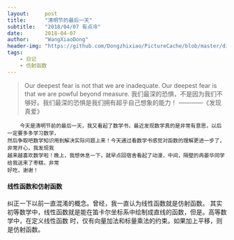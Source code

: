 ```yaml
---
layout:     post
title:      "清明节的最后一天"
subtitle:   "2018/04/07 有点冷"
date:       2018-04-07
author:     "WangXiaoDong"
header-img: "https://github.com/Dongzhixiao/PictureCache/blob/master/diaryPic/20180407.jpg?raw=true"
tags:
    - 日记
    - 仿射函数
---
```


>Our deepest fear is not that we are inadequate. Our deepest fear is that we are powful beyond measure. 
我们最深的恐惧，不是因为我们不够好。我们最深的恐惧是我们拥有超乎自己想象的能力！
                                                                                ————《发现真爱》


```
    今天是清明节前的最后一天，我又看起了数学书，最近发现数学真的是非常有意思，以后一定要多多学习数学，
然后争取吧数学知识用到解决实际问题上来！今天通过看数学书感觉对函数的理解更进一步了，非常开心，我发现我
越来越喜欢数学啦！晚上，我想休息一下，就早点回宿舍看起了动漫，中间，隔壁的冉晏华同学给我送来了枣糕，非常
好吃，谢谢！
```

#### 线性函数和仿射函数

纠正一下以前一直混淆的概念。曾经，我一直认为线性函数就是仿射函数。
其实初等数学中，线性函数就是能在笛卡尔坐标系中绘制成直线的函数，但是。高等数学中，在定义线性函数
时，仅有向量加法和标量乘法的约束。如果加上平移，则是仿射函数。


